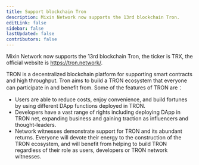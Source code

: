 ```yaml
---
title: Support blockchain Tron
description: Mixin Network now supports the 13rd blockchain Tron.
editLink: false
sidebar: false
lastUpdated: false
contributors: false
---
```


Mixin Network now supports the 13rd blockchain Tron, the ticker is TRX, the official website is https://tron.network/.

TRON is a decentralized blockchain platform for supporting smart contracts and high throughput. Tron aims to build a TRON ecosystem that everyone can participate in and benefit from. Some of the features of TRON are：

- Users are able to reduce costs, enjoy convenience, and build fortunes by using different DApp functions deployed in TRON.
- Developers have a vast range of rights including deploying DApp in TRON net, expanding business and gaining traction as influencers and thought-leaders.
- Network witnesses demonstrate support for TRON and its abundant returns. Everyone will devote their energy to the construction of the TRON ecosystem, and will benefit from helping to build TRON regardless of their role as users, developers or TRON network witnesses.